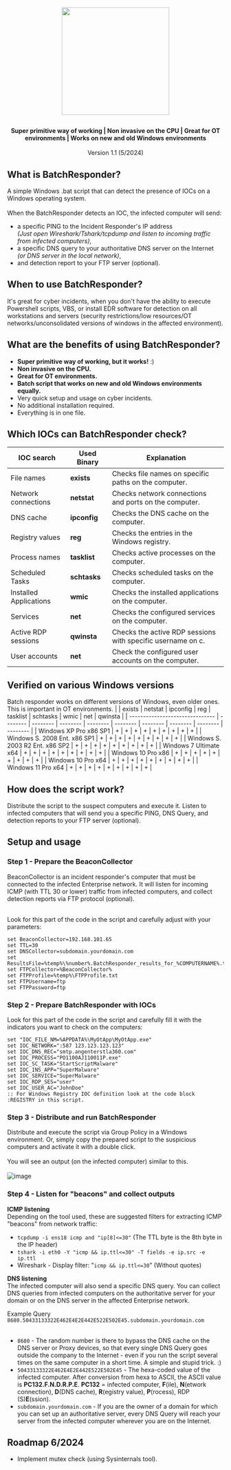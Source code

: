 <h1 align="center">
<p style="text-align: center;"><img src="https://github.com/bojanalikavazovic/BatchResponder/assets/43232741/b93eb0b1-91cb-4a96-ae8c-107f7fd5092a" height=250px width=250px></p>
</h1>
<p align="center"><b>Super primitive way of working | Non invasive on the CPU | Great for OT environments | Works on new and old Windows environments</b><br><br>Version 1.1 (5/2024)</p>

## What is BatchResponder?
A simple Windows .bat script that can detect the presence of IOCs on a Windows operating system.<br>       
When the BatchResponder detects an IOC, the infected computer will send:
- a specific PING to the Incident Responder's IP address <br><i>(Just open Wireshark/Tshark/tcpdump and listen to incoming traffic from infected computers)</i>,
- a specific DNS query to your authoritative DNS server on the Internet <br><i>(or DNS server in the local network)</i>,
- and detection report to your FTP server (optional). 

## When to use BatchResponder?
It's great for cyber incidents, when you don't have the ability to execute Powershell scripts, VBS, or install EDR software for detection on all workstations and servers (security restrictions/low resources/OT networks/unconsolidated versions of windows in the affected environment). 

## What are the benefits of using BatchResponder?
- **Super primitive way of working, but it works!** :)
- **Non invasive on the CPU.**  
- **Great for OT environments.**  
- **Batch script that works on new and old Windows environments equally.**  
- Very quick setup and usage on cyber incidents.  
- No additional installation required.  
- Everything is in one file.  

## Which IOCs can BatchResponder check?  
| **IOC search**            | **Used Binary** | **Explanation**                                              |             
| --------------------------| --------------- | ------------------------------------------------------------ |
| File names                | **exists**      | Checks file names on specific paths on the computer.         |
| Network connections       | **netstat**     | Checks network connections and ports on the computer.        |
| DNS cache                 | **ipconfig**    | Checks the DNS cache on the computer.                        |
| Registry values           | **reg**         | Checks the entries in the Windows registry.                  |
| Process names             | **tasklist**    | Checks active processes on the computer.                     |
| Scheduled Tasks           | **schtasks**    | Checks scheduled tasks on the computer.                      |
| Installed Applications    | **wmic**        | Checks the installed applications on the computer.           |
| Services                  | **net**         | Checks the configured services on the computer.              |
| Active RDP sessions       | **qwinsta**     | Checks the active RDP sessions with specific username on c.  |
| User accounts             | **net**         | Check the configured user accounts on the computer.          |


## Verified on various Windows versions
Batch responder works on different versions of Windows, even older ones. This is important in OT environments.
|                                 | exists   | netstat  | ipconfig | reg      | tasklist | schtasks | wmic     | net      | qwinsta  |
| ------------------------------- | -------- | -------- | -------- | -------- | -------- | -------- | -------- | -------- | -------- |
| Windows XP Pro x86 SP1          |    +     |    +     |    +     |    +     |    +     |    +     |    +     |    +     |    +     |
| Windows S. 2008 Ent. x86 SP1    |    +     |    +     |    +     |    +     |    +     |    +     |    +     |    +     |    +     |
| Windows S. 2003 R2 Ent. x86 SP2 |    +     |    +     |    +     |    +     |    +     |    +     |    +     |    +     |    +     |
| Windows 7 Ultimate x64          |    +     |    +     |    +     |    +     |    +     |    +     |    +     |    +     |    +     |
| Windows 10 Pro x86              |    +     |    +     |    +     |    +     |    +     |    +     |    +     |    +     |    +     |
| Windows 10 Pro x64              |    +     |    +     |    +     |    +     |    +     |    +     |    +     |    +     |    +     |
| Windows 11 Pro x64              |    +     |    +     |    +     |    +     |    +     |    +     |    +     |    +     |    +     |
      
## How does the script work?
Distribute the script to the suspect computers and execute it. Listen to infected computers that will send you a specific PING, DNS Query, and detection reports to your FTP server (optional).    
 
## Setup and usage

### Step 1 - Prepare the BeaconCollector
BeaconCollector is an incident responder's computer that must be connected to the infected Enterprise network. It will listen for incoming ICMP (with TTL 30 or lower) traffic from infected computers, and collect detection reports via FTP protocol (optional).<br><br>

Look for this part of the code in the script and carefully adjust with your parameters:
```
set BeaconCollector=192.168.101.65
set TTL=30
set DNSCollector=subdomain.yourdomain.com
set ResultsFile=%temp%\%number%.BatchResponder_results_for_%COMPUTERNAME%.txt
set FTPCollector=%BeaconCollector%
set FTPProfile=%temp%\FTPProfile.txt
set FTPUsername=ftp
set FTPPassword=ftp
```

### Step 2 - Prepare BatchResponder with IOCs
Look for this part of the code in the script and carefully fill it with the indicators you want to check on the computers:
```
set "IOC_FILE_NM=%APPDATA%\MyOtApp\MyOtApp.exe" 
set IOC_NETWORK=":587 123.123.123.123"
set IOC_DNS_REC="smtp.angenterstla360.com"
set IOC_PROCESS="PO1100AJ110011P.exe"
set IOC_SC_TASK="StartScriptMalware"
set IOC_INS_APP="SuperMalware"
set IOC_SERVICE="SuperMalware"
set IOC_RDP_SES="user"
set IOC_USER_AC="JohnDoe"
:: For Windows Registry IOC definition look at the code block :REGISTRY in this script.
```

### Step 3 - Distribute and run BatchResponder
Distribute and execute the script via Group Policy in a Windows environment. Or, simply copy the prepared script to the suspicious computers and activate it with a double click.<br><br>
You will see an output (on the infected computer) similar to this.<br><br>
![image](https://github.com/bojanalikavazovic/BatchResponder/assets/43232741/caba468b-0da4-44e3-817f-99440ee9f3b6)


### Step 4 - Listen for "beacons" and collect outputs
**ICMP listening**<br>
Depending on the tool used, these are suggested filters for extracting ICMP "beacons" from network traffic:  
- ```tcpdump -i ens18 icmp and "ip[8]<=30"``` (The TTL byte is the 8th byte in the IP header)
- ```tshark -i eth0 -Y "icmp && ip.ttl<=30" -T fields -e ip.src -e ip.ttl```  
- Wireshark - Display filter: "```icmp && ip.ttl<=30```" (Without quotes)

**DNS listening**<br>
The infected computer will also send a specific DNS query. You can collect DNS queries from infected computers on the authoritative server for your domain or on the DNS server in the affected Enterprise network.<br>

Example Query<br>
```8680.50433133322E462E4E2E442E522E502E45.subdomain.yourdomain.com```
<br><br>
- ```8680``` - The random number is there to bypass the DNS cache on the DNS server or Proxy devices, so that every single DNS Query goes outside the company to the Internet - even if you run the script several times on the same computer in a short time. A simple and stupid trick. :)<br>
- ```50433133322E462E4E2E442E522E502E45``` - The hexa-coded value of the infected computer. After conversion from hexa to ASCII, the ASCII value is **PC132.F.N.D.R.P.E**. **PC132** = infected computer, **F**(ile), **N**(etwork connection), **D**(DNS cache), **R**(egistry value), **P**(rocess), RDP (S)**E**(ssion).<br>
- ```subdomain.yourdomain.com``` - If you are the owner of a domain for which you can set up an authoritative server, every DNS Query will reach your server from the infected computer wherever you are on the Internet.<br>

## Roadmap 6/2024
- Implement mutex check (using Sysinternals tool).
